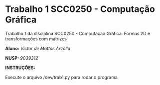 
# Trabalho 1 SCC0250 - Computação Gráfica

Trabalho 1 da disciplina SCC0250 - Computação Gráfica:
Formas 2D e transformações com matrizes


**Aluno:** *Victor de Mattos Arzolla*

**NUSP:** *9039312*

**INSTRUÇÕES:**

Execute o arquivo /dev/trab1.py para rodar o programa
